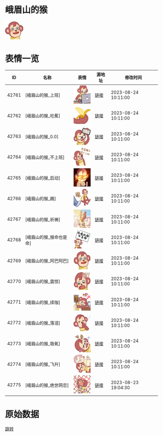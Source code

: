 # 峨眉山的猴

<img src="./cover.png" height="60" alt="cover" />

# 表情一览

|ID|名称|表情|源地址|修改时间|
|----|----|----|----|----|
|42761|[峨眉山的猴_上班]|<img src="./pic/042761_%5B峨眉山的猴_上班%5D.png" height="60" alt="上班"/>|[链接](https://i0.hdslb.com/bfs/garb/a24094d4eaad1d799b22370a455d161069bda70f.png)|2023-08-24 10:11:00|
|42762|[峨眉山的猴_吃蕉]|<img src="./pic/042762_%5B峨眉山的猴_吃蕉%5D.png" height="60" alt="吃蕉"/>|[链接](https://i0.hdslb.com/bfs/garb/95f00a9011e5468121904cf0c0d27ce23d284342.png)|2023-08-24 10:11:00|
|42763|[峨眉山的猴_0.0]|<img src="./pic/042763_%5B峨眉山的猴_0.0%5D.png" height="60" alt="0.0"/>|[链接](https://i0.hdslb.com/bfs/garb/45e67d90e10178356a2ba09bc46f04a9f7563065.png)|2023-08-24 10:11:00|
|42764|[峨眉山的猴_不上班]|<img src="./pic/042764_%5B峨眉山的猴_不上班%5D.png" height="60" alt="不上班"/>|[链接](https://i0.hdslb.com/bfs/garb/a60c58c6c1f7c2dbbd38990365dfeee9e3ec3dcb.png)|2023-08-24 10:11:00|
|42765|[峨眉山的猴_启动]|<img src="./pic/042765_%5B峨眉山的猴_启动%5D.png" height="60" alt="启动"/>|[链接](https://i0.hdslb.com/bfs/garb/b579f6f6a4729aed56487e356c2250bbf05e1821.png)|2023-08-24 10:11:00|
|42766|[峨眉山的猴_踢]|<img src="./pic/042766_%5B峨眉山的猴_踢%5D.png" height="60" alt="踢"/>|[链接](https://i0.hdslb.com/bfs/garb/4c22ebe96ad7423bb688eddb01be209cabc5b42c.png)|2023-08-24 10:11:00|
|42767|[峨眉山的猴_祈祷]|<img src="./pic/042767_%5B峨眉山的猴_祈祷%5D.png" height="60" alt="祈祷"/>|[链接](https://i0.hdslb.com/bfs/garb/7f74889313728e4b990d13832ae0b8cab39abf53.png)|2023-08-24 10:11:00|
|42768|[峨眉山的猴_猴命也是命]|<img src="./pic/042768_%5B峨眉山的猴_猴命也是命%5D.png" height="60" alt="猴命也是命"/>|[链接](https://i0.hdslb.com/bfs/garb/dd43f50966407f239ec80f001608c415dceb3f33.png)|2023-08-24 10:11:00|
|42769|[峨眉山的猴_阿巴阿巴]|<img src="./pic/042769_%5B峨眉山的猴_阿巴阿巴%5D.png" height="60" alt="阿巴阿巴"/>|[链接](https://i0.hdslb.com/bfs/garb/4b221f772cde3d4aac2f1925744d11d79194766f.png)|2023-08-24 10:11:00|
|42770|[峨眉山的猴_震惊]|<img src="./pic/042770_%5B峨眉山的猴_震惊%5D.png" height="60" alt="震惊"/>|[链接](https://i0.hdslb.com/bfs/garb/e9b6877821e91b8e956ce8ead8399635ab0f6afa.png)|2023-08-24 10:11:00|
|42771|[峨眉山的猴_续咖]|<img src="./pic/042771_%5B峨眉山的猴_续咖%5D.png" height="60" alt="续咖"/>|[链接](https://i0.hdslb.com/bfs/garb/ee37b07d739462bcc0c267422bb0c5cc748e238c.png)|2023-08-24 10:11:00|
|42772|[峨眉山的猴_落泪]|<img src="./pic/042772_%5B峨眉山的猴_落泪%5D.png" height="60" alt="落泪"/>|[链接](https://i0.hdslb.com/bfs/garb/aa361baa33d60031763a73b2514a4453a0b4790e.png)|2023-08-24 10:11:00|
|42773|[峨眉山的猴_吸氧]|<img src="./pic/042773_%5B峨眉山的猴_吸氧%5D.png" height="60" alt="吸氧"/>|[链接](https://i0.hdslb.com/bfs/garb/95eecd638e31c673478b23518e27dbbca422726d.png)|2023-08-24 10:11:00|
|42774|[峨眉山的猴_飞升]|<img src="./pic/042774_%5B峨眉山的猴_飞升%5D.png" height="60" alt="飞升"/>|[链接](https://i0.hdslb.com/bfs/garb/57f620bb291d4a2f3b531c8b3d8936ffc8c09064.png)|2023-08-24 10:11:00|
|42775|[峨眉山的猴_绝世网恋]|<img src="./pic/042775_%5B峨眉山的猴_绝世网恋%5D.png" height="60" alt="绝世网恋"/>|[链接](https://i0.hdslb.com/bfs/garb/0d4353b660f4ef92be82a08559eb07837e006ff2.png)|2023-08-23 19:04:30|

# 原始数据

[跳转](./raw.json)

